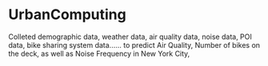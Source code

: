 # UrbanComputing
Colleted demographic data, weather data, air quality data, noise data, POI data, bike sharing system data...... to predict Air Quality, Number of bikes on the deck, as well as Noise Frequency in New York City,
